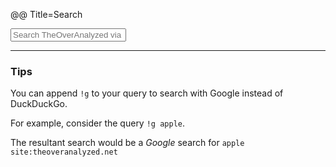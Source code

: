 @@ Title=Search  

<form method="get" id="search" action="http://duckduckgo.com/">
   <input type="hidden" name="sites"value="http://www.theoveranalyzed.net">
   <input type="hidden" name="kz" value="1"/>
   <input type="hidden" name="kc" value="1"/>
   <input type="hidden" name="kaf" value="1"/>
   <input type="hidden" name="kac" value="1"/>
   <input type="hidden" name="kh" value="1"/>
   <input type="hidden" name="kp" value="-1"/>
   <input type="hidden" name="k1" value="-1"/>
   <input type="text" name="q" maxlength="300" placeholder="Search TheOverAnalyzed via DuckDuckGo">
   <input type="submit" value="DuckDuckGo Search" style="visibility: hidden">
</form>

<hr class="long">

### Tips

You can append `!g` to your query to search with Google instead of DuckDuckGo.

For example, consider the query `!g apple`.

The resultant search would be a *Google* search for `apple site:theoveranalyzed.net`
